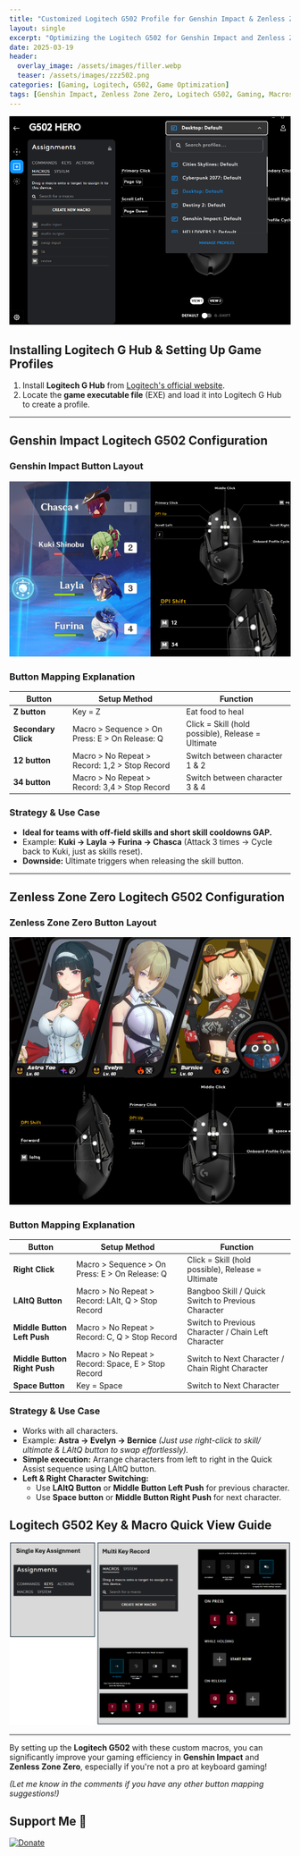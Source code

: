 ```yaml
---
title: "Customized Logitech G502 Profile for Genshin Impact & Zenless Zone Zero"
layout: single
excerpt: "Optimizing the Logitech G502 for Genshin Impact and Zenless Zone Zero to enhance gameplay for those less familiar with keyboard controls."
date: 2025-03-19
header:
  overlay_image: /assets/images/filler.webp
  teaser: /assets/images/zzz502.png
categories: [Gaming, Logitech, G502, Game Optimization]
tags: [Genshin Impact, Zenless Zone Zero, Logitech G502, Gaming, Macros]
---
```


![G502 Layout](https://raw.githubusercontent.com/mattlifetech/mattlifetech.github.io/main/assets/images/g502view.png)

## Installing Logitech G Hub & Setting Up Game Profiles
1. Install **Logitech G Hub** from [Logitech's official website](https://www.logitechg.com/).
2. Locate the **game executable file** (EXE) and load it into Logitech G Hub to create a profile.

---

## **Genshin Impact Logitech G502 Configuration**

### **Genshin Impact Button Layout**
![G502genshin](https://raw.githubusercontent.com/mattlifetech/mattlifetech.github.io/main/assets/images/genshin502.png)


### **Button Mapping Explanation**

| Button | Setup Method | Function |
|---------|----------------|------------|
| **Z button** | Key = Z | Eat food to heal |
| **Secondary Click** | Macro > Sequence > On Press: E > On Release: Q | Click = Skill (hold possible), Release = Ultimate |
| **12 button** | Macro > No Repeat > Record: 1,2 > Stop Record | Switch between character 1 & 2 |
| **34 button** | Macro > No Repeat > Record: 3,4 > Stop Record | Switch between character 3 & 4 |


### **Strategy & Use Case**
- **Ideal for teams with off-field skills and short skill cooldowns GAP.**
- Example: **Kuki → Layla → Furina → Chasca** (Attack 3 times → Cycle back to Kuki, just as skills reset).
- **Downside:** Ultimate triggers when releasing the skill button.

---

## **Zenless Zone Zero Logitech G502 Configuration**

### **Zenless Zone Zero Button Layout**
![G502genshin](https://raw.githubusercontent.com/mattlifetech/mattlifetech.github.io/main/assets/images/zzz502.png)

### **Button Mapping Explanation**

| Button | Setup Method | Function |
|---------|----------------|------------|
| **Right Click** | Macro > Sequence > On Press: E > On Release: Q | Click = Skill (hold possible), Release = Ultimate |
| **LAltQ Button** | Macro > No Repeat > Record: LAlt, Q > Stop Record | Bangboo Skill / Quick Switch to Previous Character |
| **Middle Button Left Push** | Macro > No Repeat > Record: C, Q > Stop Record | Switch to Previous Character / Chain Left Character |
| **Middle Button Right Push** | Macro > No Repeat > Record: Space, E > Stop Record | Switch to Next Character / Chain Right Character |
| **Space Button** | Key = Space | Switch to Next Character |


### **Strategy & Use Case**
- Works with all characters.
- Example: **Astra → Evelyn → Bernice** *(Just use right-click to skill/ ultimate & LAltQ button to swap effortlessly).*
- **Simple execution:** Arrange characters from left to right in the Quick Assist sequence using LAltQ button.
- **Left & Right Character Switching:**
  - Use **LAltQ Button** or **Middle Button Left Push** for previous character.
  - Use **Space button** or **Middle Button Right Push** for next character.

## **Logitech G502 Key & Macro Quick View Guide**
![G502ui](https://raw.githubusercontent.com/mattlifetech/mattlifetech.github.io/main/assets/images/502setup.png)

---

By setting up the **Logitech G502** with these custom macros, you can significantly improve your gaming efficiency in **Genshin Impact** and **Zenless Zone Zero**, especially if you're not a pro at keyboard gaming!

*(Let me know in the comments if you have any other button mapping suggestions!)*


## Support Me 💖
[![Donate](https://img.shields.io/badge/Donate-PayPal-blue.svg)](https://paypal.me/mattchoo2)
